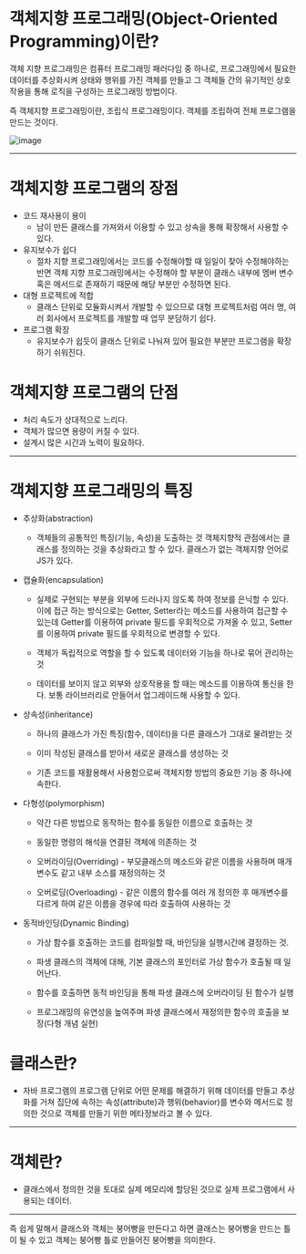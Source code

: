 # 객체지향 프로그래밍(Object-Oriented Programming)이란?

객체 지향 프로그래밍은 컴퓨터 프로그래밍 패러다임 중 하나로, 프로그래밍에서 필요한 데이터를 추상화시켜 상태와 행위를 가진 객체를 만들고 그 객체들 간의 유기적인 상호작용을 통해 로직을 구성하는 프로그래밍 방법이다.

즉 객체지향 프로그래밍이란, 조립식 프로그래밍이다. 객체를 조립하여 전체 프로그램을 만드는 것이다.

![image](https://user-images.githubusercontent.com/100292629/188629397-80ec354b-d4b8-4f1a-b483-b958c043ea01.png)

---

# 객체지향 프로그램의 장점
- 코드 재사용이 용이
   - 남이 만든 클래스를 가져와서 이용할 수 있고 상속을 통해 확장해서 사용할 수 있다.
- 유지보수가 쉽다
  - 절차 지향 프로그래밍에서는 코드를 수정해야할 때 일일이 찾아 수정해야하는 반면 객체 지향 프로그래밍에서는 수정해야 할 부분이 클래스 내부에 멤버 변수혹은 메서드로 존재하기 때문에 해당 부분만 수정하면 된다.
- 대형 프로젝트에 적합
  - 클래스 단위로 모듈화시켜서 개발할 수 있으므로 대형 프로젝트처럼 여러 명, 여러 회사에서 프로젝트를 개발할 때 업무 분담하기 쉽다.
- 프로그램 확장
  - 유지보수가 쉽듯이 클래스 단위로 나눠져 있어 필요한 부분만 프로그램을 확장하기 쉬워진다.

# 객체지향 프로그램의 단점
- 처리 속도가 상대적으로 느리다.
- 객체가 많으면 용량이 커질 수 있다.
- 설계시 많은 시간과 노력이 필요하다.

---

# 객체지향 프로그래밍의 특징
- 추상화(abstraction)
  - 객체들의 공통적인 특징(기능, 속성)을 도출하는 것
    객체지향적 관점에서는 클래스를 정의하는 것을 추상화라고 할 수 있다. 클래스가 없는 객체지향 언어로 JS가 있다.
    
- 캡슐화(encapsulation)
  - 실제로 구현되는 부분을 외부에 드러나지 않도록 하여 정보를 은닉할 수 있다. 이에 접근 하는 방식으로는 Getter, Setter라는 메소드를 사용하여 접근할 수 있는데 Getter를 이용하여 private 필드를 우회적으로 가져올 수 있고, Setter를 이용하여 private 필드를 우회적으로 변경할 수 있다.

  - 객체가 독립적으로 역할을 할 수 있도록 데이터와 기능을 하나로 묶어 관리하는 것
  - 데이터를 보이지 않고 외부와 상호작용을 할 때는 메소드를     이용하여 통신을 한다. 보통 라이브러리로 만들어서 업그레이드해 사용할 수 있다. 
- 상속성(inheritance)
  - 하나의 클래스가 가진 특징(함수, 데이터)을 다른 클래스가 그대로 물려받는 것

  - 이미 작성된 클래스를 받아서 새로운 클래스를 생성하는 것
  - 기존 코드를 재활용해서 사용함으로써 객체지향 방법의 중요한 기능 중 하나에 속한다.

- 다형성(polymorphism)
  - 약간 다른 방법으로 동작하는 함수를 동일한 이름으로 호출하는 것

  - 동일한 명령의 해석을 연결된 객체에 의존하는 것
  - 오버라이딩(Overriding) - 부모클래스의 메소드와 같은 이름을 사용하며 매개변수도 같고 내부 소스를 재정의하는 것
  - 오버로딩(Overloading) - 같은 이름의 함수를 여러 개 정의한 후 매개변수를 다르게 하여 같은 이름을 경우에 따라 호출하여 사용하는 것

- 동적바인딩(Dynamic Binding)
  - 가상 함수를 호출하는 코드를 컴파일할 때, 바인딩을 실행시간에 결정하는 것.


  - 파생 클래스의 객체에 대해, 기본 클래스의 포인터로 가상 함수가 호출될 때 일어난다.
  - 함수를 호출하면 동적 바인딩을 통해 파생 클래스에 오버라이딩 된 함수가 실행
  - 프로그래밍의 유연성을 높여주며 파생 클래스에서 재정의한 함수의 호출을 보장(다형 개념 실현)





# 클래스란?
- 자바 프로그램의 프로그램 단위로 어떤 문제를 해결하기 위해 데이터를 만들고 추상화를 거쳐 집단에 속하는 속성(attribute)과 행위(behavior)를 변수와 메서드로 정의한 것으로 객체를 만들기 위한 메타정보라고 볼 수 있다.

---

# 객체란?
- 클래스에서 정의한 것을 토대로 실제 메모리에 할당된 것으로 실제 프로그램에서 사용되는 데이터.

---
즉 쉽게 말해서 클래스와 객체는 붕어빵을 만든다고 하면 클래스는 붕어빵을 만드는 틀이 될 수 있고 객체는 붕어빵 틀로 만들어진 붕어빵을 의미한다.

